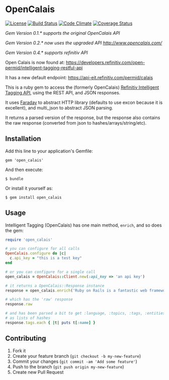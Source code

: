 # OpenCalais

[![License](https://img.shields.io/badge/license-MIT-blue.svg)](http://opensource.org/licenses/MIT)
[![Build Status](https://travis-ci.org/PRX/open_calais.svg?branch=master)](https://travis-ci.org/PRX/open_calais)
[![Code Climate](https://codeclimate.com/github/PRX/open_calais/badges/gpa.svg)](https://codeclimate.com/github/PRX/open_calais)
[![Coverage Status](https://coveralls.io/repos/PRX/open_calais/badge.svg?branch=master)](https://coveralls.io/r/PRX/open_calais?branch=master)

_Gem Version 0.1.* supports the original OpenCalais API_

_Gem Version 0.2.* now uses the upgraded API http://www.opencalais.com/_

_Gem Version 0.4.* supports refinitiv API_

Open Calais is now found at: https://developers.refinitiv.com/open-permid/intelligent-tagging-restful-api

It has a new default endpoint: https://api-eit.refinitiv.com/permid/calais

This is a ruby gem to access the (formerly OpenCalais) [Refinitiv Intelligent Tagging API](https://developers.refinitiv.com/open-permid/intelligent-tagging-restful-api), using the REST API, and JSON responses.

It uses [Faraday](https://github.com/lostisland/faraday) to abstract HTTP library (defaults to use excon because it is excellent), and multi_json to abstract JSON parsing.

It returns a parsed version of the response, but the response also contains the raw response (converted from json to hashes/arrays/string/etc).

## Installation

Add this line to your application's Gemfile:

    gem 'open_calais'

And then execute:

    $ bundle

Or install it yourself as:

    $ gem install open_calais

## Usage

Intelligent Tagging (OpenCalais) has one main method, `enrich`, and so does the gem:

```ruby
require 'open_calais'

# you can configure for all calls
OpenCalais.configure do |c|
  c.api_key = "this is a test key"
end

# or you can configure for a single call
open_calais = OpenCalais::Client.new(:api_key => 'an api key')

# it returns a OpenCalais::Response instance
response = open_calais.enrich('Ruby on Rails is a fantastic web framework. It uses MVC, and the Ruby programming language invented by Matz in Japan.')

# which has the 'raw' response
response.raw

# and has been parsed a bit to get :language, :topics, :tags, :entities, :relations, :locations
# as lists of hashes
response.tags.each { |t| puts t[:name] }
```

## Contributing

1. Fork it
2. Create your feature branch (`git checkout -b my-new-feature`)
3. Commit your changes (`git commit -am 'Add some feature'`)
4. Push to the branch (`git push origin my-new-feature`)
5. Create new Pull Request
